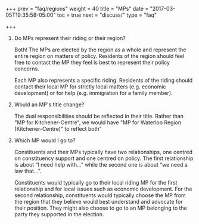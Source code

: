+++
prev = "faq/regions"
weight = 40
title = "MPs"
date = "2017-03-05T19:35:58-05:00"
toc = true
next = "discuss/"
type = "faq"

+++

1. Do MPs represent their riding or their region?

	Both!  The MPs are elected by the region as a whole and represent
	the entire region on matters of policy.  Residents of the region
	should feel free to contact the MP they feel is best to represent
	their policy concerns.

	Each MP also represents a specific riding.  Residents of the riding
	should contact their local MP for strictly local matters (e.g. 
	economic development) or for help (e.g. immigration for a family
	member).

1. Would an MP's title change?

	The dual responsibilities should be reflected in their title.
	Rather than "MP for Kitchener-Centre", we would have "MP for Waterloo
	Region (Kitchener-Centre)" to reflect both"


1. Which MP would I go to?

	Constituents and their MPs typically have two relationships, one centred on constituency support and 
	one centred on policy.  The first relationship is about “I need help with…” while the second one is 
	about “we need a law that…”.

	Constituents would typically go to their local riding MP for the first relationship 
	and for local issues such as economic development.  For the second relationship, 
	constituents would typically choose the MP from the region that they believe would 
	best understand and advocate for their position.  They might also choose to go to an 
	MP belonging to the party they supported in the election.

